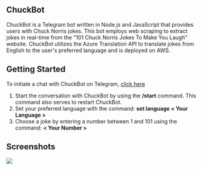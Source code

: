 ## ChuckBot
ChuckBot is a Telegram bot written in Node.js and JavaScript that provides users with Chuck Norris jokes. 
This bot employs web scraping to extract jokes in real-time from the "101 Chuck Norris Jokes To Make You Laugh" website.
ChuckBot utilizes the Azure Translation API to translate jokes from English to the user's preferred language and is deployed on AWS.


## Getting Started
To initiate a chat with ChuckBot on Telegram, [click here](https://t.me/ChuckLaughterNBot)

1. Start the conversation with ChuckBot by using the **/start** command. 
   This command also serves to restart ChuckBot.
2. Set your preferred language with the command: **set language < Your Language >**
3. Choose a joke by entering a number between 1 and 101 using the command: **< Your Number >**


## Screenshots 
![](https://github.com/username/repository/raw/main/images/logo.png)
